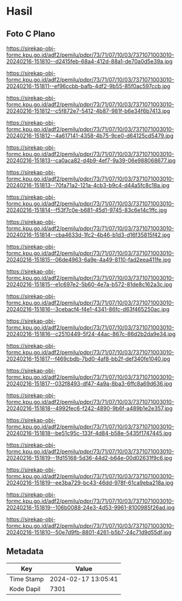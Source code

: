 # Hasil

## Foto C Plano

https://sirekap-obj-formc.kpu.go.id/adf2/pemilu/pdpr/73/71/07/10/03/7371071003010-20240216-151810--d2415feb-68a4-412d-88a1-de70a0d5e39a.jpg

https://sirekap-obj-formc.kpu.go.id/adf2/pemilu/pdpr/73/71/07/10/03/7371071003010-20240216-151811--ef96ccbb-bafb-4df2-9b55-85f0ac597ccb.jpg

https://sirekap-obj-formc.kpu.go.id/adf2/pemilu/pdpr/73/71/07/10/03/7371071003010-20240216-151812--c5f872e7-5412-4b87-981f-b6e34f6b7413.jpg

https://sirekap-obj-formc.kpu.go.id/adf2/pemilu/pdpr/73/71/07/10/03/7371071003010-20240216-151812--4a617141-4358-4b75-9ce0-d64125cd5479.jpg

https://sirekap-obj-formc.kpu.go.id/adf2/pemilu/pdpr/73/71/07/10/03/7371071003010-20240216-151813--ca0aca82-d4b9-4ef7-9a39-06e988068677.jpg

https://sirekap-obj-formc.kpu.go.id/adf2/pemilu/pdpr/73/71/07/10/03/7371071003010-20240216-151813--70fa71a2-121a-4cb3-b9c4-d44a5fc8c18a.jpg

https://sirekap-obj-formc.kpu.go.id/adf2/pemilu/pdpr/73/71/07/10/03/7371071003010-20240216-151814--f53f7c0e-b681-45d1-9745-83c6e14c1ffc.jpg

https://sirekap-obj-formc.kpu.go.id/adf2/pemilu/pdpr/73/71/07/10/03/7371071003010-20240216-151814--cba4633d-1fc2-4b46-b1d3-d16f35815f42.jpg

https://sirekap-obj-formc.kpu.go.id/adf2/pemilu/pdpr/73/71/07/10/03/7371071003010-20240216-151815--06de4963-6a9e-4a49-8110-fad2eea411fe.jpg

https://sirekap-obj-formc.kpu.go.id/adf2/pemilu/pdpr/73/71/07/10/03/7371071003010-20240216-151815--e1c697e2-5b60-4e7a-b572-81de8c162a3c.jpg

https://sirekap-obj-formc.kpu.go.id/adf2/pemilu/pdpr/73/71/07/10/03/7371071003010-20240216-151816--3cebacf4-f4e1-4341-86fc-d63f465250ac.jpg

https://sirekap-obj-formc.kpu.go.id/adf2/pemilu/pdpr/73/71/07/10/03/7371071003010-20240216-151816--c2510449-5f24-44ac-867c-86d2b2da9e34.jpg

https://sirekap-obj-formc.kpu.go.id/adf2/pemilu/pdpr/73/71/07/10/03/7371071003010-20240216-151817--f469cbdb-7bd0-4af8-bb2f-def340fe1040.jpg

https://sirekap-obj-formc.kpu.go.id/adf2/pemilu/pdpr/73/71/07/10/03/7371071003010-20240216-151817--032f8493-df47-4a9a-8ba3-6ffc8a69d636.jpg

https://sirekap-obj-formc.kpu.go.id/adf2/pemilu/pdpr/73/71/07/10/03/7371071003010-20240216-151818--4992fec6-f242-4890-9b6f-a489b1e2e357.jpg

https://sirekap-obj-formc.kpu.go.id/adf2/pemilu/pdpr/73/71/07/10/03/7371071003010-20240216-151818--be51c95c-133f-4d84-b58e-5435f1747445.jpg

https://sirekap-obj-formc.kpu.go.id/adf2/pemilu/pdpr/73/71/07/10/03/7371071003010-20240216-151819--1fd15168-5d36-44d2-b64e-00d02631f9c6.jpg

https://sirekap-obj-formc.kpu.go.id/adf2/pemilu/pdpr/73/71/07/10/03/7371071003010-20240216-151819--ee3ba729-bc43-46dd-978f-61ca9eba218a.jpg

https://sirekap-obj-formc.kpu.go.id/adf2/pemilu/pdpr/73/71/07/10/03/7371071003010-20240216-151819--106b0088-24e3-4d53-9961-8100985f26ad.jpg

https://sirekap-obj-formc.kpu.go.id/adf2/pemilu/pdpr/73/71/07/10/03/7371071003010-20240216-151810--50e7d9fb-8801-4261-b5b7-24c71d9d55df.jpg


## Metadata

| Key        | Value               |
| ---------- | ------------------- |
| Time Stamp | 2024-02-17 13:05:41 |
| Kode Dapil | 7301                |



